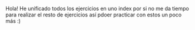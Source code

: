 Hola! 
He unificado todos los ejercicios en uno index por si no me da tiempo para realizar el resto de ejercicios así pdoer practicar con estos un poco más :) 
